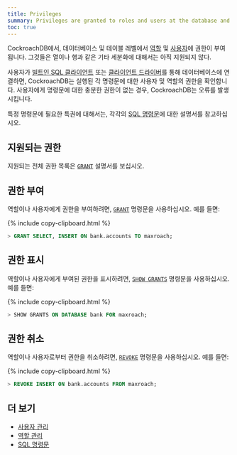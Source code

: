 ```yaml
---
title: Privileges
summary: Privileges are granted to roles and users at the database and table levels. They are not yet supported for other granularities such as columns or rows.
toc: true
---
```


CockroachDB에서, 데이터베이스 및 테이블 레벨에서 [역할](roles.html) 및 [사용자](create-and-manage-users.html)에 권한이 부여됩니다. 그것들은 열이나 행과 같은 기타 세분화에 대해서는 아직 지원되지 않다.

사용자가 [빌트인 SQL 클라이언트](use-the-built-in-sql-client.html) 또는 [클라이언트 드라이버](install-client-drivers.html)를 통해 데이터베이스에 연결하면, CockroachDB는 실행된 각 명령문에 대한 사용자 및 역할의 권한을 확인합니다. 사용자에게 명령문에 대한 충분한 권한이 없는 경우, CockroachDB는 오류를 발생시킵니다.

특정 명령문에 필요한 특권에 대해서는, 각각의 [SQL 명령문](sql-statements.html)에 대한 설명서를 참고하십시오. 


## 지원되는 권한

지원되는 전체 권한 목록은 [`GRANT`](grant.html) 설명서를 보십시오.

## 권한 부여

역할이나 사용자에게 권한을 부여하려면, [`GRANT`](grant.html) 명령문을 사용하십시오. 예를 들면:

{% include copy-clipboard.html %}
~~~ sql
> GRANT SELECT, INSERT ON bank.accounts TO maxroach;
~~~

## 권한 표시

역할이나 사용자에게 부여된 권한을 표시하려면, [`SHOW GRANTS`](show-grants.html) 명령문을 사용하십시오. 예를 들면:
 
{% include copy-clipboard.html %}
~~~ sql
> SHOW GRANTS ON DATABASE bank FOR maxroach;
~~~

## 권한 취소

역할이나 사용자로부터 권한을 취소하려면, [`REVOKE`](revoke.html) 명령문을 사용하십시오. 예를 들면:

{% include copy-clipboard.html %}
~~~ sql
> REVOKE INSERT ON bank.accounts FROM maxroach;
~~~

## 더 보기

- [사용자 관리](create-and-manage-users.html)
- [역할 관리](roles.html)
- [SQL 명령문](sql-statements.html)
